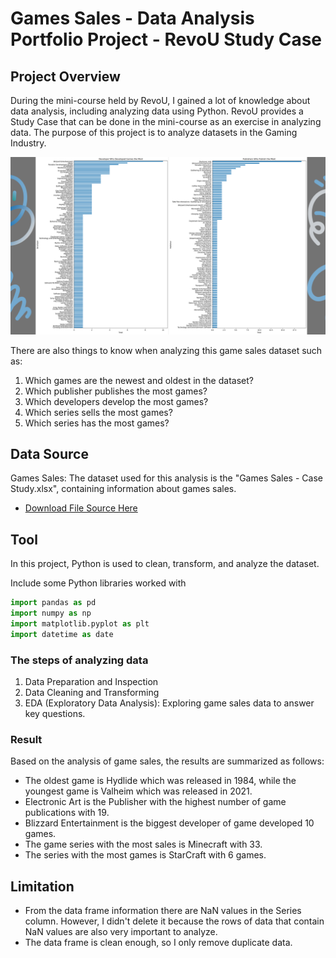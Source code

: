 # Games Sales - Data Analysis Portfolio Project - RevoU Study Case

## Project Overview
During the mini-course held by RevoU, I gained a lot of knowledge about data analysis, including analyzing data using Python. 
RevoU provides a Study Case that can be done in the mini-course as an exercise in analyzing data. 
The purpose of this project is to analyze datasets in the Gaming Industry. 

![alt text](image.png)

There are also things to know when analyzing this game sales dataset such as: 
1.	Which games are the newest and oldest in the dataset?
2.	Which publisher publishes the most games?
3.	Which developers develop the most games?
4.	Which series sells the most games?
5.	Which series has the most games?
   
## Data Source
Games Sales: The dataset used for this analysis is the "Games Sales - Case Study.xlsx", containing information about games sales.
- [Download File Source Here](https://github.com/HilmaSabela/GamesSales_RevoUProject/blob/main/Games%20Sales%20-%20Case%20Study.xlsx)

## Tool
In this project, Python is used to clean, transform, and analyze the dataset.

Include some Python libraries worked with
``` python
import pandas as pd
import numpy as np
import matplotlib.pyplot as plt
import datetime as date
```

### The steps of analyzing data
1. Data Preparation and Inspection
2. Data Cleaning and Transforming
3. EDA (Exploratory Data Analysis): Exploring game sales data to answer key questions.


### Result
Based on the analysis of game sales, the results are summarized as follows:
- The oldest game is Hydlide which was released in 1984, while the youngest game is Valheim which was released in 2021. 
- Electronic Art is the Publisher with the highest number of game publications with 19.
- Blizzard Entertainment is the biggest developer of game developed 10 games.
- The game series with the most sales is Minecraft with 33.
- The series with the most games is StarCraft with 6 games.

## Limitation
- From the data frame information there are NaN values in the Series column. 
However, I didn't delete it because the rows of data that contain NaN values are also very important to analyze.
- The data frame is clean enough, so I only remove duplicate data.

